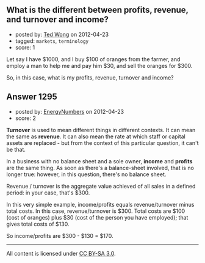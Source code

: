 ## What is the different between profits, revenue, and turnover and income?

- posted by: [Ted Wong](https://stackexchange.com/users/-1/908-ted-wong) on 2012-04-23
- tagged: `markets`, `terminology`
- score: 1

Let say I have \$1000, and I buy \$100 of oranges from the farmer, 
and employ a man to help me and pay him \$30, and sell the oranges for \$300. 

So, in this case, what is my profits, revenue, turnover and income?


## Answer 1295

- posted by: [EnergyNumbers](https://stackexchange.com/users/-1/104-energynumbers) on 2012-04-23
- score: 2

**Turnover** is used to mean different things in different contexts. It can mean the same as **revenue**. It can also mean the rate at which staff or capital assets are replaced - but from the context of this particular question, it can't be that.

In a business with no balance sheet and a sole owner, **income** and **profits** are the same thing. As soon as there's a balance-sheet involved, that is no longer true: however, in this question, there's no balance sheet.

Revenue / turnover is the aggregate value achieved of all sales in a defined period: in your case, that's \$300.

In this very simple example, income/profits equals revenue/turnover minus total costs. In this case, revenue/turnover is \$300. Total costs are \$100 (cost of oranges) plus \$30 (cost of the person you have employed); that gives total costs of \$130.

So income/profits are \$300 - \$130 = \$170.



---

All content is licensed under [CC BY-SA 3.0](https://creativecommons.org/licenses/by-sa/3.0/).
